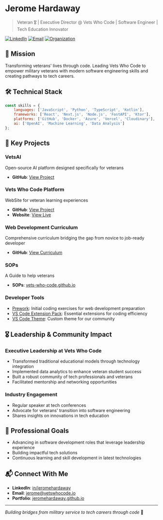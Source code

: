 # Jerome Hardaway

> Veteran 🎖️ | Executive Director @ Vets Who Code | Software Engineer | Tech Education Innovator

[![LinkedIn](https://img.shields.io/badge/LinkedIn-Connect-blue)](https://linkedin.com/in/jeromehardaway)
[![Email](https://img.shields.io/badge/Email-Contact-red)](mailto:jerome@vetswhocode.io)
[![Organization](https://img.shields.io/badge/VetsWhoCode-Website-green)](https://vets-who-code.github.io/)

## 🎯 Mission
Transforming veterans' lives through code. Leading Vets Who Code to empower military veterans with modern software engineering skills and creating pathways to tech careers.

## 🛠️ Technical Stack
```javascript
const skills = {
    languages: ['JavaScript', 'Python', 'TypeScript', 'Kotlin'],
    frameworks: ['React', 'Next.js', 'Node.js', 'FastAPI', 'Ktor'],
    platforms: ['GitHub', 'Docker', 'Azure', 'Vercel', 'Cloudinary'],
    ai: ['OpenAI', 'Machine Learning', 'Data Analysis']
};
```

## 🚀 Key Projects

### VetsAI
Open-source AI platform designed specifically for veterans
- **GitHub**: [View Project](https://github.com/Vets-Who-Code/VetsAI)

### Vets Who Code Platform
WebSite for veteran learning experiences
- **GitHub**: [View Project](https://github.com/Vets-Who-Code/vets-who-code-app)
- **Website**: [View Live](https://vets-who-code.github.io/)

### Web Development Curriculum
Comprehensive curriculum bridging the gap from novice to job-ready developer
- **GitHub**: [View Curriculum](https://github.com/Vets-Who-Code/web-curriculum)

### SOPs
A Guide to help veterans
- **SOPs**: [vets-who-code.github.io](https://vets-who-code.github.io/)

### Developer Tools
- [Prework](https://github.com/Vets-Who-Code/Prework): Initial coding exercises for web development preparation
- [VS Code Extension Pack](https://github.com/Vets-Who-Code/vetswhocode-extension-pack): Essential extensions for coding efficiency
- [VS Code Theme](https://github.com/Vets-Who-Code/vetswhocode-vs-code-theme): Custom theme for our community

## 🎖️ Leadership & Community Impact

### Executive Leadership at Vets Who Code
- Transformed traditional educational models through technology integration
- Implemented data analytics to enhance veteran student success
- Built a robust community of tech professionals and veterans
- Facilitated mentorship and networking opportunities

### Industry Engagement
- Regular speaker at tech conferences
- Advocate for veterans' transition into software engineering
- Shares insights on innovations in tech education

## 🎯 Professional Goals
- Advancing in software development roles that leverage leadership experience
- Building impactful tech solutions
- Continuous learning and skill development in latest technologies

## 📬 Connect With Me
- **LinkedIn**: [in/jeromehardaway](https://linkedin.com/in/jeromehardaway)
- **Email**: jerome@vetswhocode.io
- **Portfolio**: [jeromehardaway.github.io](https://jeromehardaway.github.io)

---
*Building bridges from military service to tech careers through code* 🚀

